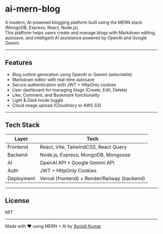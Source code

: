 # ai-mern-blog

A modern, AI-powered blogging platform built using the MERN stack (MongoDB, Express, React, Node.js).  
This platform helps users create and manage blogs with Markdown editing, autosave, and intelligent AI assistance powered by OpenAI and Google Gemini.

---

## Features

- Blog outline generation using OpenAI or Gemini (selectable)
- Markdown editor with real-time autosave
- Secure authentication with JWT + HttpOnly cookies
- User dashboard for managing blogs (Create, Edit, Delete)
- Like, Comment, and Bookmark functionality
- Light & Dark mode toggle
- Cloud image upload (Cloudinary or AWS S3)

---

## Tech Stack

| Layer     | Tech                     |
|-----------|--------------------------|
| Frontend  | React, Vite, TailwindCSS, React Query |
| Backend   | Node.js, Express, MongoDB, Mongoose |
| AI        | OpenAI API + Google Gemini API |
| Auth      | JWT + HttpOnly Cookies |
| Deployment | Vercel (frontend) + Render/Railway (backend) |

---

## License

MIT

---

Made with ❤️ using MERN + AI by [Avnish Kumar](https://theavnishkumar.in)
